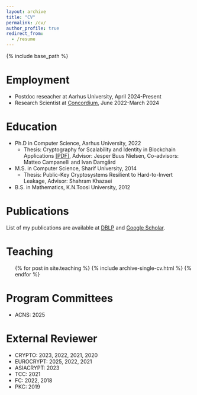 ```yaml
---
layout: archive
title: "CV"
permalink: /cv/
author_profile: true
redirect_from:
  - /resume
---
```


{% include base_path %}

Employment
======
* Postdoc reseacher at Aarhus University, April 2024-Present
* Research Scientist at <a href="https://www.concordium.com/">Concordium</a>, June 2022-March 2024

Education
======
* Ph.D in Computer Science, Aarhus University, 2022
	* Thesis: Cryptography for Scalability and Identity in Blockchain Applications <a href="/thesis.pdf">[PDF]</a>, Advisor: Jesper Buus Nielsen, Co-advisors: Matteo Campanelli and Ivan Damgård
* M.S. in Computer Science, Sharif University, 2014
	* Thesis: Public-Key Cryptosystems Resilient to Hard-to-Invert Leakage, Advisor: Shahram Khazaei
* B.S. in Mathematics, K.N.Toosi University, 2012



Publications
======
List of my publications are available at <a href="https://dblp.org/pid/251/1432.html">DBLP</a> and <a href="https://scholar.google.com/citations?user=5KhiILoAAAAJ&hl=en">Google Scholar</a>.
  
  
Teaching
======
  <ul>{% for post in site.teaching %}
    {% include archive-single-cv.html %}
  {% endfor %}</ul>
 
 
Program Committees
======
* ACNS: 2025

External Reviewer
======
* CRYPTO: 2023, 2022, 2021, 2020
* EUROCRYPT: 2025, 2022, 2021
* ASIACRYPT: 2023
* TCC: 2021
* FC: 2022, 2018
* PKC: 2019
  
